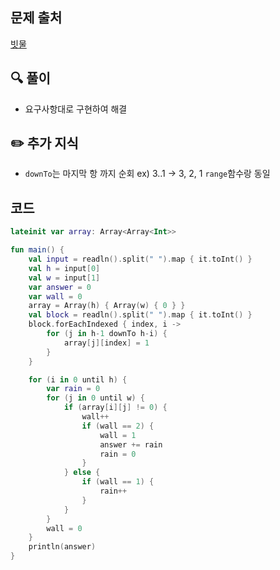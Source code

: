 ## 문제 출처

<a href="https://www.acmicpc.net/problem/14719">빗물</a>

## 🔍 풀이
- 요구사항대로 구현하여 해결

## ✏️ 추가 지식
- `downTo`는 마지막 항 까지 순회 ex) 3..1 -> 3, 2, 1 `range`함수랑 동일


## 코드

```kotlin
lateinit var array: Array<Array<Int>>

fun main() {
    val input = readln().split(" ").map { it.toInt() }
    val h = input[0]
    val w = input[1]
    var answer = 0
    var wall = 0
    array = Array(h) { Array(w) { 0 } }
    val block = readln().split(" ").map { it.toInt() }
    block.forEachIndexed { index, i ->
        for (j in h-1 downTo h-i) {
            array[j][index] = 1
        }
    }

    for (i in 0 until h) {
        var rain = 0
        for (j in 0 until w) {
            if (array[i][j] != 0) {
                wall++
                if (wall == 2) {
                    wall = 1
                    answer += rain
                    rain = 0
                }
            } else {
                if (wall == 1) {
                    rain++
                }
            }
        }
        wall = 0
    }
    println(answer)
}
```
